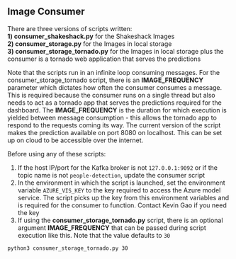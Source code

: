 ## Image Consumer
There are three versions of scripts written:    
**1) consumer_shakeshack.py** for the Shakeshack Images    
**2) consumer_storage.py** for the Images in local storage    
**3) consumer_storage_tornado.py** for the Images in local storage plus the consumer is a tornado web application that serves the predictions    

Note that the scripts run in an infinite loop consuming messages. For the consumer_storage_tornado script, there is an **IMAGE_FREQUENCY** parameter which dictates how often the consumer consumes a message. This is required because the consumer runs on a single thread but also needs to act as a tornado app that serves the predictions required for the dashboard. The **IMAGE_FREQUENCY** is the duration for which execution is yielded between message consumption - this allows the tornado app to respond to the requests coming its way. The current version of the script makes the prediction available on port 8080 on localhost. This can be set up on cloud to be accessible over the internet.    

Before using any of these scripts:
1) If the host IP/port for the Kafka broker is not `127.0.0.1:9092` or if the topic name is not `people-detection`, update the consumer script
2) In the environment in which the script is launched, set the environment variable `AZURE_VIS_KEY` to the key required to access the Azure model service. The script picks up the key from this environment variables and is required for the consumer to function. Contact Kevin Gao if you need the key
3) If using the **consumer_storage_tornado.py** script, there is an optional argument **IMAGE_FREQUENCY** that can be passed during script execution like this. Note that the value defaults to `30`    
```
python3 consumer_storage_tornado.py 30
```
